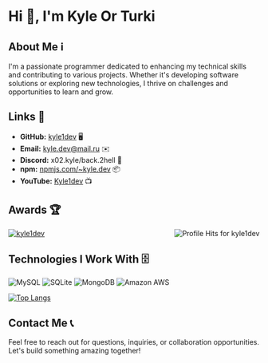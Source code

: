 # Hi 👋, I'm Kyle Or Turki

## About Me ℹ️
I'm a passionate programmer dedicated to enhancing my technical skills and contributing to various projects. Whether it's developing software solutions or exploring new technologies, I thrive on challenges and opportunities to learn and grow.

## Links 🔗
- **GitHub:** [kyle1dev](https://github.com/kyle1dev) 🖥️
- **Email:** kyle.dev@mail.ru ✉️
- **Discord:** x02.kyle/back.2hell 💬
- **npm:** [npmjs.com/~kyle.dev](https://www.npmjs.com/~kyle.dev) 📦
- **YouTube:** [Kyle1dev](https://www.youtube.com/@TX-1) 📺

## Awards 🏆
<p align="left"><img align="right" alt="Profile Hits for kyle1dev" src="https://komarev.com/ghpvc/?username=kyle1dev&style=flat-square"></p>
<p align="left"> <a href="https://github.com/ryo-ma/github-profile-trophy"><img src="https://github-profile-trophy.vercel.app/?username=kyle1dev" alt="kyle1dev" /></a> </p>

## Technologies I Work With 🗄️
![MySQL](https://img.shields.io/badge/MySQL-00000F?style=for-the-badge&logo=mysql&logoColor=white)
![SQLite](https://img.shields.io/badge/SQLite-07405E?style=for-the-badge&logo=sqlite&logoColor=white)
![MongoDB](https://img.shields.io/badge/MongoDB-4ea94b?style=for-the-badge&logo=mongodb&logoColor=white)
![Amazon AWS](https://img.shields.io/badge/Amazon_AWS-232F3E?style=for-the-badge&logo=amazon-aws&logoColor=white)

[![Top Langs](https://github-readme-stats.vercel.app/api/top-langs/?username=kyle1dev)](https://github.com/kyle1dev/github-readme-stats)

## Contact Me 📞
Feel free to reach out for questions, inquiries, or collaboration opportunities. Let's build something amazing together!
